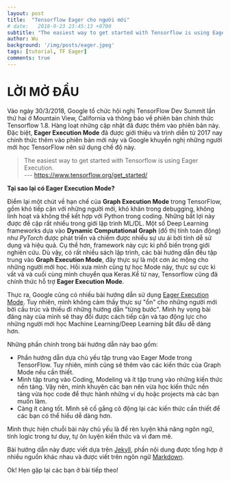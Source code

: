 ```yaml
---
layout: post
title:  "Tensorflow Eager cho người mới"
# date:   2018-9-23 23:45:13 +0700
subtitle: "The easiest way to get started with Tensorflow is using Eager Execution..."
author: Wu
background: '/img/posts/eager.jpeg'
tags: [tutorial, TF Eager]
comments: true
---
```

# __LỜI MỞ ĐẦU__

Vào ngày 30/3/2018, Google tổ chức hội nghị TensorFlow Dev Summit lần thứ hai ở Mountain View, California và thông báo về phiên bản chính thức Tensorflow 1.8. Hàng loạt những cập nhật đã được thêm vào phiên bản này. Đặc biệt, __Eager Execution Mode__ đã được giới thiệu và trình diễn từ 2017 nay chính thức thêm vào phiên bản mới này và Google khuyến nghị những người mới học TensorFlow nên sử dụng chế độ này.

> The easiest way to get started with Tensorflow is using Eager Execution.  
> --- https://www.tensorflow.org/get_started/

__Tại sao lại có Eager Execution Mode?__

Điểm lại một chút về hạn chế của __Graph Execution Mode__ trong TensorFlow, gồm khó tiếp cận với những người mới, khó khăn trong debugging, không linh hoạt và không thể kết hợp với Python trong coding. Những bất lợi này được đề cập rất nhiều trong giới lập trình ML/DL. Một số Deep Learning frameworks dựa vào __Dynamic Computational Graph__ (đồ thị tính toán động) như _PyTorch_ được phát triển và chiếm được nhiều sự ưu ái bởi tính dễ sử dụng và hiệu quả. Cụ thể hơn, framework này cực kì phổ biến trong giới nghiên cứu. Dù vậy, có rất nhiều sách lập trình, các bài hướng dẫn đều tập trung vào __Graph Execution Mode__, đây thực sự là một cơn ác mộng cho những người mới học. Hồi xưa mình cũng tự học Mode này, thực sự cực kì vất vả và cuối cùng mình chuyển qua Keras.Kể từ nay, Tensorflow cũng đã chính thức hỗ trợ __Eager Execution Mode__. 

Thực ra, Google cũng có nhiều bài hướng dẫn sử dụng [Eager Execution Mode](https://www.tensorflow.org/guide/eager). Tuy nhiên, mình không cảm thấy thực sự "ổn" cho những người mới bởi cấu trúc và thiếu đi những hướng dẫn "từng bước". Mình hy vọng bài đăng này của mình sẽ thay đổi được cách tiếp cận và tạo động lực cho những người mới học Machine Learning/Deep Learning bắt đầu dễ dàng hơn.

Những phần chính trong bài hướng dẫn này bao gồm:

- Phần hướng dẫn dựa chủ yếu tập trung vào Eager Mode trong TensorFlow. Tuy nhiên, mình cũng sẽ thêm vào các kiến thức của Graph Mode nếu cần thiết.
- Mình tập trung vào Coding, Modeling và ít tập trung vào những kiến thức nền tảng. Vậy nên, mình khuyên các bạn nên vừa học kiến thức nền tảng vừa học code để thực hành những ví dụ hoặc projects mà các bạn muốn làm.
- Càng ít càng tốt. Mình sẽ cố gắng cô động lại các kiến thức cần thiết để các bạn có thể hiểu dễ dàng hơn.

Mình thực hiện chuỗi bài này chủ yếu là để rèn luyện khả năng ngôn ngữ, tính logic trong tư duy, tự ôn luyện kiến thức và vì đam mê.

Bài hướng dẫn này được viết dựa trên [Jekyll](https://jekyllrb.com/), phần nội dung được tổng hợp ở nhiều nguồn khác nhau và được viết trên ngôn ngữ [Markdown](https://en.wikipedia.org/wiki/Markdown).

Ok! Hẹn gặp lại các bạn ở bài tiếp theo!